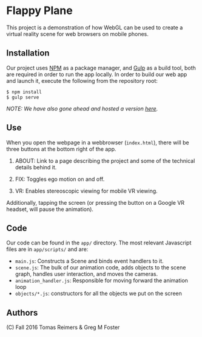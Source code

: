 # Flappy Plane
This project is a demonstration of how WebGL can be used to create a virtual
reality scene for web browsers on mobile phones.

## Installation
Our project uses [NPM](https://www.npmjs.com/) as a package manager, and [Gulp](http://gulpjs.com/) as a build tool, both
are required in order to run the app locally. In order to build our web app and
launch it, execute the following from the repository root:

~~~
$ npm install
$ gulp serve
~~~

*NOTE: We have also gone ahead and hosted a version [here](https://tomasreimers.github.io/webgl-vr-demo/).*

## Use
When you open the webpage in a webbrowser (`index.html`), there will be three buttons at the bottom right of the app.

1. ABOUT: Link to a page describing the project and some of the technical
details behind it.

2. FIX: Toggles ego motion on and off.

3. VR: Enables stereoscopic viewing for mobile VR viewing.

Additionally, tapping the screen (or pressing the button on a Google VR headset,
will pause the animation).

## Code

Our code can be found in the `app/` directory. The most relevant Javascript files
are in `app/scripts/` and are:

 - `main.js`: Constructs a Scene and binds event handlers to it.
 - `scene.js`: The bulk of our animation code, adds objects to the scene graph,
               handles user interaction, and moves the cameras.
 - `animation_handler.js`: Responsible for moving forward the animation loop
 - `objects/*.js`: constructors for all the objects we put on the screen

## Authors
(C) Fall 2016
Tomas Reimers & Greg M Foster
